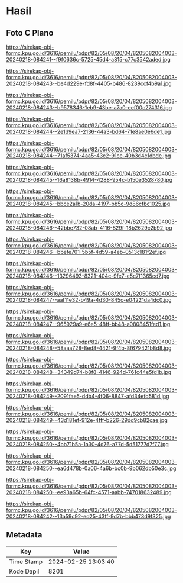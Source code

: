 # Hasil

## Foto C Plano

https://sirekap-obj-formc.kpu.go.id/3616/pemilu/pdpr/82/05/08/20/04/8205082004003-20240218-084241--f9f0636c-5725-45d4-a815-c77c3542aded.jpg

https://sirekap-obj-formc.kpu.go.id/3616/pemilu/pdpr/82/05/08/20/04/8205082004003-20240218-084243--be4d229e-fd8f-4405-b486-8239ccf4b9a1.jpg

https://sirekap-obj-formc.kpu.go.id/3616/pemilu/pdpr/82/05/08/20/04/8205082004003-20240218-084243--b9578346-1eb9-43be-a7a0-eef00c274316.jpg

https://sirekap-obj-formc.kpu.go.id/3616/pemilu/pdpr/82/05/08/20/04/8205082004003-20240218-084244--2e1d9ea7-2136-44a3-bd64-71e8ae0e6de1.jpg

https://sirekap-obj-formc.kpu.go.id/3616/pemilu/pdpr/82/05/08/20/04/8205082004003-20240218-084244--71af5374-4aa5-43c2-91ce-40b3d4c1dbde.jpg

https://sirekap-obj-formc.kpu.go.id/3616/pemilu/pdpr/82/05/08/20/04/8205082004003-20240218-084245--16a8138b-4914-4288-954c-b150e3528780.jpg

https://sirekap-obj-formc.kpu.go.id/3616/pemilu/pdpr/82/05/08/20/04/8205082004003-20240218-084245--bbce2a1b-20da-4197-bb5c-9d86cfbc1025.jpg

https://sirekap-obj-formc.kpu.go.id/3616/pemilu/pdpr/82/05/08/20/04/8205082004003-20240218-084246--42bbe732-08ab-4116-829f-18b2629c2b92.jpg

https://sirekap-obj-formc.kpu.go.id/3616/pemilu/pdpr/82/05/08/20/04/8205082004003-20240218-084246--bbefe701-5b5f-4d59-a4eb-0513c181f2ef.jpg

https://sirekap-obj-formc.kpu.go.id/3616/pemilu/pdpr/82/05/08/20/04/8205082004003-20240218-084246--13296493-8321-404c-9fe7-e5c7f1365cd7.jpg

https://sirekap-obj-formc.kpu.go.id/3616/pemilu/pdpr/82/05/08/20/04/8205082004003-20240218-084247--aaf11e32-b49a-4d30-845c-e04221da4dc0.jpg

https://sirekap-obj-formc.kpu.go.id/3616/pemilu/pdpr/82/05/08/20/04/8205082004003-20240218-084247--965929a9-e6e5-48ff-bb48-a0808451fed1.jpg

https://sirekap-obj-formc.kpu.go.id/3616/pemilu/pdpr/82/05/08/20/04/8205082004003-20240218-084248--58aaa728-8ed8-4421-9f4b-8f679421b8d8.jpg

https://sirekap-obj-formc.kpu.go.id/3616/pemilu/pdpr/82/05/08/20/04/8205082004003-20240218-084248--34349d74-b8f8-4146-924d-761c44e5fd1b.jpg

https://sirekap-obj-formc.kpu.go.id/3616/pemilu/pdpr/82/05/08/20/04/8205082004003-20240218-084249--2091fae5-ddb4-4f06-8847-afd34efd581d.jpg

https://sirekap-obj-formc.kpu.go.id/3616/pemilu/pdpr/82/05/08/20/04/8205082004003-20240218-084249--43d181ef-912e-4fff-b226-29dd9cb82cae.jpg

https://sirekap-obj-formc.kpu.go.id/3616/pemilu/pdpr/82/05/08/20/04/8205082004003-20240218-084250--4bb71b5a-1a30-4d76-a77d-5d51777d7f77.jpg

https://sirekap-obj-formc.kpu.go.id/3616/pemilu/pdpr/82/05/08/20/04/8205082004003-20240218-084250--ea6d478b-0a06-4a6b-bc0b-9b062db50e3c.jpg

https://sirekap-obj-formc.kpu.go.id/3616/pemilu/pdpr/82/05/08/20/04/8205082004003-20240218-084250--ee93a65b-64fc-4571-aabb-747018632489.jpg

https://sirekap-obj-formc.kpu.go.id/3616/pemilu/pdpr/82/05/08/20/04/8205082004003-20240218-084242--13a59c92-ed25-43ff-9d7b-bbb473d9f325.jpg


## Metadata

| Key        | Value               |
| ---------- | ------------------- |
| Time Stamp | 2024-02-25 13:03:40 |
| Kode Dapil | 8201                |



